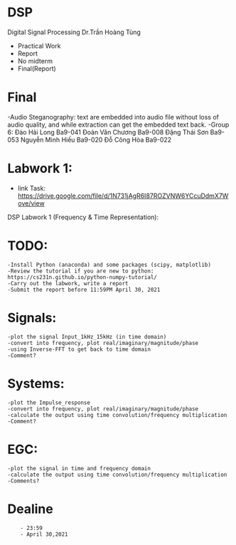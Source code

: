 # DSP
Digital Signal Processing
Dr.Trần Hoàng Tùng
 - Practical Work
 - Report
 - No midterm
 - Final(Report)
# Final
   -Audio Steganography: text are embedded into audio file without loss of audio quality, 
    and while extraction can get the embedded text back.
    -Group 6:
           Đào Hải Long Ba9-041
           Đoàn Văn Chương Ba9-008
           Đặng Thái Sơn   Ba9-053
           Nguyễn Minh Hiếu  Ba9-020
           Đỗ Công Hòa   Ba9-022

# Labwork 1:
 - link Task:  https://drive.google.com/file/d/1N731jAgR6I87ROZVNW6YCcuDdmX7Wove/view

DSP Labwork 1 (Frequency & Time Representation):

# TODO:
	-Install Python (anaconda) and some packages (scipy, matplotlib)
	-Review the tutorial if you are new to python: https://cs231n.github.io/python-numpy-tutorial/
	-Carry out the labwork, write a report
	-Submit the report before 11:59PM April 30, 2021

# Signals:
	-plot the signal Input_1kHz_15kHz (in time domain)
	-convert into frequency, plot real/imaginary/magnitude/phase
	-using Inverse-FFT to get back to time domain
	-Comment?

# Systems:
	-plot the Impulse_response
	-convert into frequency, plot real/imaginary/magnitude/phase
	-calculate the output using time convolution/frequency multiplication
	-Comment?

# EGC:
	-plot the signal in time and frequency domain
	-calculate the output using time convolution/frequency multiplication
	-Comments?
# Dealine
        - 23:59
        - April 30,2021
